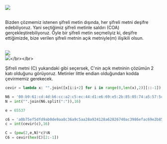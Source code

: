 ![](https://latex.codecogs.com/gif.latex?c=m^{e}(modN))</br></br>

Bizden çözmemiz istenen şifreli metin dışında, her şifreli metni deşifre edebiliyoruz. Yani seçtiğimiz şifreli metinle saldırı (COA) gerçekleştirebiliyoruz. Öyle bir şifreli metin seçmeliyiz ki, deşifre ettiğimizde, bize verilen şifreli metnin açık metniyle(m) ilişikili olsun.</br></br>

![](https://latex.codecogs.com/gif.latex?C=2^{e}*c(modN))</br>
![](https://latex.codecogs.com/gif.latex?(2^{e}*c)^{d}=2^{ed}*c^{d}=2*m(modN))</br></br>

Şifreli metni (C) yukarıdaki gibi seçersek, C'nin açık metninin çözümün 2 katı olduğunu görüyoruz. Metinler little endian olduğundan kodda çevirmemiz gerekecek.

```python
cevir = lambda x: "".join([x[i:i+2] for i in range(0,len(x),2)][::-1])

N6 = '00:b9:61:cd:4d:b6:cc:a2:c5:ec:44:d1:e6:69:e5:2b:85:05:74:a5:57:5c:09:3a:a7:40:d2:23:a7:b4:2a:48:ed:3d:47:8a:c3:e9:10:c7:93:d2:9f:da:13:f2:3c:ec:d0:0b:d0:ac:bd:cd:b7:0a:b1:f6:d5:e9:82:1b:85:15:3f:39:81:f2:07:cf:5f:a2:0f:cd:f5:e4:e4:32:b1:d3:fb:b3:b0:12:d7:d2:70:40:0d:5c:67:c9:9a:ba:eb:2f:f3:c0:8e:5b:29:c8:07:b1:24:3a:29:73:87:ff:06:44:3c:09:77:db:f2:f2:84:a9:48:d4:5c:16:96:eb:a4:59:bf'
N = int("".join(N6.split(":")),16)

e = 65537

c6 = 'a0b75ef5dfd9ab0de9aa8c36a9c5aa28a924128a62826740ac3986efac69e2b85fc0df803e80da04c5f803726689e5f3134178de3cb203f6aebca22b376f7205d93a7224aca82cbbdc382200a1749fee095dfebe2aaabf99b622e4343bf5423cf6527433e26273e67d576157bf65a9258f613be9ad88d7b50350a89e676ae462'
c = int(cevir(c),16)

C = (pow(2,e,N)*c)%N
C6 = cevir(hex(C)[2:-1])
